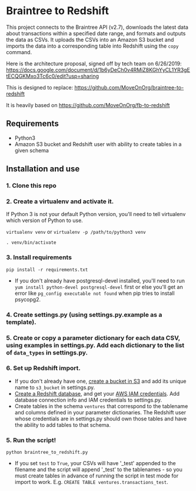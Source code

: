 # Braintree to Redshift

This project connects to the Braintree API (v2.7), downloads the latest data about transactions within a specified date range, and formats and outputs the data as CSVs. It uploads the CSVs into an Amazon S3 bucket and imports the data into a corresponding table into Redshift using the `copy` command.

Here is the architecture proposal, signed off by tech team on 6/26/2019: https://docs.google.com/document/d/1b6yDeCh0v4RMiZ8KGhYyCL1YR3gEtECQGKMxo3Tc6c0/edit?usp=sharing

This is designed to replace: https://github.com/MoveOnOrg/braintree-to-redshift

It is heavily based on https://github.com/MoveOnOrg/fb-to-redshift

## Requirements

* Python3
* Amazon S3 bucket and Redshift user with ability to create tables in a given schema

## Installation and use

### 1. Clone this repo
### 2. Create a virtualenv and activate it.

If Python 3 is not your default Python version, you'll need to tell virtualenv which version of Python to use.

  `virtualenv venv` or `virtualenv -p /path/to/python3 venv`

  `. venv/bin/activate`

### 3. Install requirements

  `pip install -r requirements.txt`

  * If you don't already have postgresql-devel installed, you'll need to run `yum install python-devel postgresql-devel` first or else you'll get an error like `pg_config executable not found` when pip tries to install psycopg2.

### 4. Create settings.py (using settings.py.example as a template).

### 5. Create or copy a parameter dictionary for each data CSV, using examples in settings.py. Add each dictionary to the list of `data_types` in settings.py.

### 6. Set up Redshift import.
  * If you don't already have one, [create a bucket in S3](http://docs.aws.amazon.com/gettingstarted/latest/swh/getting-started-create-bucket.html) and add its unique name to `s3_bucket` in settings.py.
  * [Create a Redshift database](http://docs.aws.amazon.com/redshift/latest/dg/t_creating_database.html), and get your [AWS IAM credentials](https://aws.amazon.com/iam/). Add database connection info and IAM credentials to settings.py.
  * Create tables in the schema `ventures` that correspond to the tablename and columns defined in your parameter dictionaries. The Redshift user whose credentials are in settings.py should own those tables and have the ability to add tables to that schema.

### 5. Run the script!

  `python braintree_to_redshift.py`

  * If you set `test` to `True`, your CSVs will have '_test' appended to the filename and the script will append '_test' to the tablenames - so you must create tables in advance of running the script in test mode for import to work. E.g. `CREATE TABLE ventures.transactions_test`.
